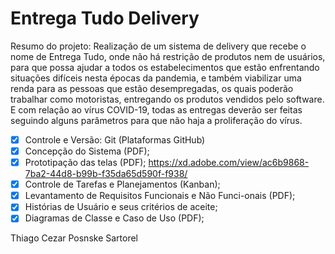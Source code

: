 # Entrega Tudo Delivery

Resumo do projeto: 
Realização de um sistema de delivery que recebe o nome de Entrega Tudo, onde não há restrição de produtos nem de usuários, para que possa ajudar a todos os estabelecimentos que estão enfrentando situações difíceis nesta épocas da pandemia, e também viabilizar uma renda para as pessoas que estão desempregadas, os quais poderão trabalhar como motoristas, entregando os produtos vendidos pelo software. E com relação ao vírus COVID-19, todas as entregas deverão ser feitas seguindo alguns parâmetros para que não haja a proliferação do vírus.

- [x] Controle e Versão: Git (Plataformas GitHub)
- [x] Concepção do Sistema (PDF);
- [x] Prototipação das telas (PDF); https://xd.adobe.com/view/ac6b9868-7ba2-44d8-b99b-f35da65d590f-f938/
- [x] Controle de Tarefas e Planejamentos (Kanban);
- [x] Levantamento de Requisitos Funcionais e Não Funci-onais (PDF);
- [x] Histórias de Usuário e seus critérios de aceite;
- [x] Diagramas de Classe e Caso de Uso (PDF);

Thiago Cezar Posnske Sartorel
